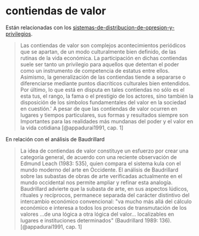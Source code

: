 # contiendas de valor

Están relacionadas con los [sistemas-de-distribucion-de-opresion-y-privilegios](sistemas-de-distribucion-de-opresion-y-privilegios.md).

 >
 > Las contiendas de valor son complejos acontecimientos periódicos que se apartan, de un modo culturalmente bien definido, de las rutinas de la vida económica. La participación en dichas contiendas suele ser tanto un privilegio para aquellos que detentan el poder como un instrumento de competencia de estatus entre ellos. Asimismo, la generalización de las contiendas tiende a separarse o diferenciarse mediante puntos diacríticos culturales bien entendidos. Por último, lo que está en disputa en tales contiendas no sólo es el esta tus, el rango, la fama o el prestigio de los actores, sino también la disposición de los simbolos fundamentales del valor en la sociedad en cuestión.' A pesar de que las contiendas de valor ocurren en lugares y tiempos particulares, sus formas y resultados siempre son Importantes para las realidades más mundanas del poder y el valor en la vida cotidiana [@appadurai1991, cap. 1]

En relación con el análisis de Baudrillard

 >
 > La idea de contiendas de valor constituye un esfuerzo por crear una categoría general, de acuerdo con una reciente observación de Edmund Leach (1983: 535), quien compara el sistema kula con el mundo moderno del arte en Occidente. El análisis de Baudrillard sobre las subastas de obras de arte verificadas actualmente en el mundo occidental nos permite ampliar y refinar esta analogía. Baudrillard advierte que la subasta de arte, en sus aspectos lúdicos, rituales y recíprocos, permanece separada del carácter distintivo del intercambio económico convencional: "va mucho más allá del cálculo económico e interesa a todos los procesos de transmutación de los valores ...de una lógica a otra lógica del valor... localizables en lugares e instituciones determinados" (Baudrillard 1989: 136). [@appadurai1991, cap. 1]
